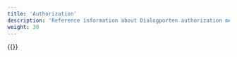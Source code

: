 ```yaml
---
title: 'Authorization'
description: 'Reference information about Dialogporten authorization mechanisms'
weight: 30
---
```


{{<children />}}

